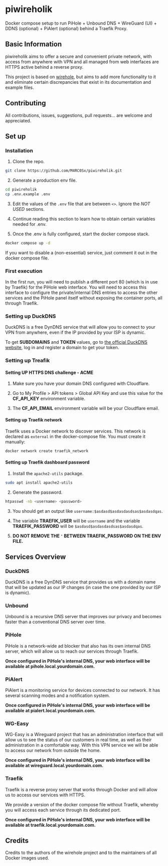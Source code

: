 # piwireholik
Docker compose setup to run PiHole + Unbound DNS + WireGuard (UI) + DDNS (optional) + PiAlert (optional) behind a Traefik Proxy.

## Basic Information
piwireholik aims to offer a secure and convenient private network, with access from anywhere with VPN and all managed from web interfaces are HTTPS active behind a reverse proxy.

This project is based on [wirehole](https://github.com/IAmStoxe/wirehole), but aims to add more functionality to it and eliminate certain discrepancies that exist in its documentation and example files.

## Contributing
All contributions, issues, suggestions, pull requests... are welcome and appreciated.

## Set up

### Installation
1. Clone the repo.
```bash
git clone https://github.com/M4RC0Sx/piwireholik.git
```

2. Generate a production env file.
```bash
cd piwireholik
cp .env.example .env
```

3. Edit the values of the `.env` file that are between `<>`. Ignore the *NOT USED* sections.

4. Continue reading this section to learn how to obtain certain variables needed for .env.

5. Once the .env is fully configured, start the docker compose stack.
```bash
docker compose up -d
```
If you want to disable a (non-essential) service, just comment it out in the docker compose file.

### First execution
In the first run, you will need to publish a different port 80 (which is in use by Traefik) for the PiHole web interface. You will need to access this interface to configure the private/internal DNS entries to access the other services and the PiHole panel itself without exposing the container ports, all through Traefik.

### Setting up DuckDNS
DuckDNS is a free DynDNS service that will allow you to connect to your VPN from anywhere, even if the IP provided by your ISP is dynamic.

To get **SUBDOMAINS** and **TOKEN** values, go to [the official DuckDNS website](https://www.duckdns.org), log in and register a domain to get your token.

### Setting up Treafik

#### Setting UP HTTPS DNS challenge - ACME
1. Make sure you have your domain DNS configured with Cloudflare.

2. Go to My Profile > API tokens > Global API Key and use this value for the **CF_API_KEY** environment variable.

3. The **CF_API_EMAIL** environment variable will be your Cloudflare email.

#### Setting up Traefik network
Traefik uses a Docker network to discover services. This network is declared as `external` in the docker-compose file. You must create it manually:
```bash
docker network create traefik_network 
```

#### Setting up Traefik dashboard password
1. Install the `apache2-utils` package.
```bash
sudo apt install apache2-utils
```

2. Generate the password.
```bash
htpasswd -nb <username> <password>
```

3. You should get an output like `username:$asdasd$asdasdasdsas$asdasdqas`.

4. The variable **TRAEFIK_USER** will be `username` and the variable **TRAEFIK_PASSWORD** will be `$asdasd$asdasdasdsas$asdasdqas`.

5. **DO NOT REMOVE THE `'` BETWEEN TRAEFIK_PASSWORD ON THE ENV FILE.**


## Services Overview
### DuckDNS
DuckDNS is a free DynDNS service that provides us with a domain name that will be updated as our IP changes (in case the one provided by our ISP is dynamic).

### Unbound
Unbound is a recursive DNS server that improves our privacy and becomes faster than a conventional DNS server over time.

### PiHole
PiHole is a network-wide ad blocker that also has its own internal DNS server, which will allow us to reach our services through Traefik.

**Once configured in PiHole's internal DNS, your web interface will be available at pihole.local.yourdomain.com.**

### PiAlert
PiAlert is a monitoring service for devices connected to our network. It has several scanning modes and a notification system.

**Once configured in PiHole's internal DNS, your web interface will be available at pialert.local.yourdomain.com.**

### WG-Easy
WG-Easy is a Wireguard project that has an administration interface that will allow us to see the status of our customers in real time, as well as their administration in a comfortable way. With this VPN service we will be able to access our network from outside the home.

**Once configured in PiHole's internal DNS, your web interface will be available at wireguard.local.yourdomain.com.**

### Traefik
Traefik is a reverse proxy server that works through Docker and will allow us to access our services with HTTPS.

We provide a version of the docker compose file without Traefik, whereby you will access each service through its dedicated port.

**Once configured in PiHole's internal DNS, your web interface will be available at traefik.local.yourdomain.com.**

## Credits
Credits to the authors of the wirehole project and to the maintainers of all Docker images used.
